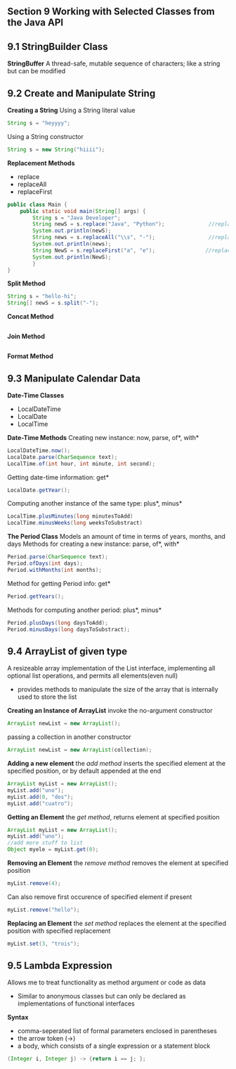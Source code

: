 ## Section 9 Working with Selected Classes from the Java API

## 9.1 StringBuilder Class
**StringBuffer**
A thread-safe, mutable sequence of characters; like a string but can be modified 

## 9.2 Create and Manipulate String
**Creating a String**
Using a String literal value
```java
String s = "heyyyy";
```
Using a String constructor
```java
String s = new String("hiiii");
```
**Replacement Methods**
- replace
- replaceAll
- replaceFirst
```java
public class Main {
    public static void main(String[] args) {
        String s = "Java Developer";
        String newS = s.replace("Java", "Python");              //replace method
        System.out.println(newS);
        String news = s.replaceAll("\\s", "-");                 //replaceAll method
        System.out.println(news);
        String NewS = s.replaceFirst("a", "e");                //replaceFirst method
        System.out.println(NewS);
        }
}
```

**Split Method**
```java
String s = "hello-hi";
String[] newS = s.split("-");
```

**Concat Method**
```java

```

**Join Method**
```java

```

**Format Method**


## 9.3 Manipulate Calendar Data
**Date-Time Classes**
- LocalDateTime
- LocalDate
- LocalTime


**Date-Time Methods**
Creating new instance: now, parse, of*, with*  
```java
LocalDateTime.now();
LocalDate.parse(CharSequence text);
LocalTime.of(int hour, int minute, int second);
```
Getting date-time information: get*  
```java
LocalDate.getYear();
```
Computing another instance of the same type: plus*, minus*  
```java
LocalTime.plusMinutes(long minutesToAdd)
LocalTime.minusWeeks(long weeksToSubstract)
```

**The Period Class**
Models an amount of time in terms of years, months, and days
Methods for creating a new instance: parse, of*, with*
```java
Period.parse(CharSequence text);
Period.ofDays(int days);
Period.withMonths(int months);
```
Method for getting Period info: get*
```java
Period.getYears();
```
Methods for computing another period: plus*, minus*
```java
Period.plusDays(long daysToAdd);
Period.minusDays(long daysToSubstract);
```

## 9.4 ArrayList of given type
A resizeable array implementation of the List interface, implementing all optional list operations, and permits all elements(even null)
- provides methods to manipulate the size of the array that is internally used to store the list

**Creating an Instance of ArrayList**
invoke the no-argument constructor
```java
ArrayList newList = new ArrayList();
```
passing a collection in another constructor
```java
ArrayList newList = new ArrayList(collection);
```

**Adding a new element**
the *add method* inserts the specified element at the specified position, or by default appended at the end
```java
ArrayList myList = new ArrayList();
myList.add("uno");
myList.add(0, "dos");
myList.add("cuatro");
```

**Getting an Element**
the *get method*, returns element at specified position
```java
ArrayList myList = new ArrayList();
myList.add("uno");
//add more stuff to list
Object myele = myList.get(0);
```

**Removing an Element**
the *remove method* removes the element at specified position
```java
myList.remove(4);
```
Can also remove first occurence of specified element if present
```java
myList.remove("hello");
```

**Replacing an Element**
the *set method* replaces the element at the specified position with specified replacement
```java
myList.set(3, "trois");
```

## 9.5 Lambda Expression
Allows me to treat functionality as method argument or code as data
- Similar to anonymous classes but can only be declared as implementations of functional interfaces

**Syntax**
- comma-seperated list of formal parameters enclosed in parentheses
- the arrow token (->)
- a body, which consists of a single expression or a statement block
```java
(Integer i, Integer j) -> {return i == j; };